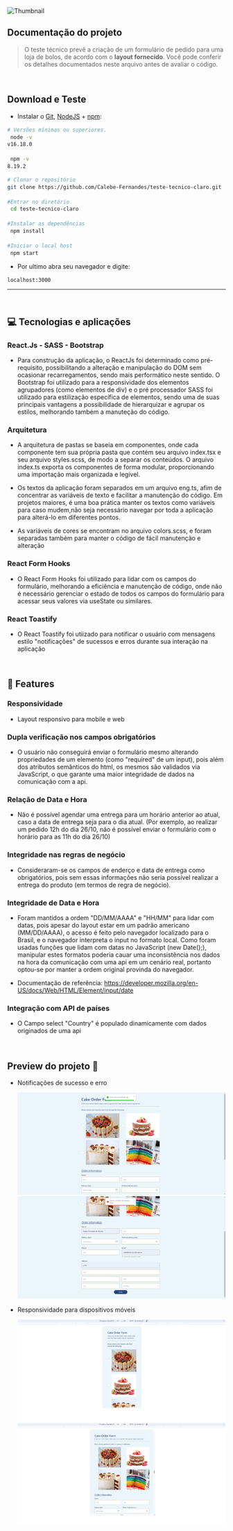 

<img src="https://4maos.com.br/wp-content/uploads/2022/06/dplnews_claro_mc100222.jpeg"  alt="Thumbnail">

## Documentação do projeto

> O teste técnico prevê a criação de um formulário de pedido para uma loja de bolos, de acordo com o <b>layout fornecido</b>. Você pode conferir os detalhes documentados neste arquivo antes de avaliar o código.

<br>

##  Download e Teste

-  Instalar o [Git](https://git-scm.com/), [NodeJS](https://nodejs.org/pt-br/download/) + [npm](https://www.npmjs.com/get-npm):

```bash
# Versões mínimas ou superiores.
 node -v
v16.18.0

 npm -v
8.19.2
```

```bash
# Clonar o repositório
git clone https://github.com/Calebe-Fernandes/teste-tecnico-claro.git

#Entrar no diretório
 cd teste-tecnico-claro

#Instalar as dependências
 npm install

#Iniciar o local host
 npm start
```

- Por ultimo abra seu navegador e digite:

```
localhost:3000
```

---

<br>

## 💻 Tecnologias e aplicações
<h3>React.Js - SASS - Bootstrap </h3>

* Para construção da aplicação, o ReactJs foi determinado como pré-requisito, possibilitando a alteração e manipulação do DOM sem ocasionar recarregamentos, sendo mais performático neste sentido. O Bootstrap foi utilizado para a responsividade dos elementos agrupadores (como elementos de div) e o pré processador SASS foi utilizado para estilização específica de elementos, sendo uma de suas principais vantagens a possibilidade de hierarquizar e agrupar os estilos, melhorando também a manuteção do código.

<h3>Arquitetura</h3>

* A arquitetura de pastas se baseia em componentes, onde cada componente tem sua própria pasta que contém seu arquivo index.tsx e seu arquivo styles.scss, de modo
a separar os conteúdos. O arquivo index.ts exporta os componentes de forma modular, proporcionando uma importação mais organizada e legível.

* Os textos da aplicação foram separados em um arquivo eng.ts, afim de concentrar as variáveis de texto e facilitar a manutenção do código. Em projetos maiores,
é uma boa prática manter os textos como variáveis para caso mudem,não seja necessário navegar por toda a aplicação para alterá-lo em diferentes pontos.

* As variáveis de cores se encontram no arquivo colors.scss, e foram separadas também para manter o código de fácil manutenção e alteração

<h3>React Form Hooks</h3>

* O React Form Hooks foi utilizado para lidar com os campos do formulário, melhorando a eficiência e manutenção de código, onde não é necessário gerenciar o estado
de todos os campos do formulário para acessar seus valores via useState ou similares.

<h3>React Toastify</h3>

* O React Toastify foi utiizado para notificar o usuário com mensagens estilo "notificações" de sucessos e erros durante sua interação na aplicação

<br>


## 🚀 Features

### Responsividade
* Layout responsivo para mobile e web

### Dupla verificação nos campos obrigatórios
* O usuário não conseguirá enviar o formulário mesmo alterando propriedades de um elemento (como "required" de um input), pois além dos atributos semânticos do html, os mesmos são validados via
JavaScript, o que garante uma maior integridade de dados na comunicação com a api.

### Relação de Data e Hora 
* Não é possível agendar uma entrega para um horário anterior ao atual, caso a data de entrega seja para o dia atual.
(Por exemplo, ao realizar um pedido 12h do dia 26/10, não é possível enviar o formulário com o horário para as 11h do dia 26/10)

###  Integridade nas regras de negócio
* Consideraram-se os campos de enderço e data de entrega como obrigatórios, pois sem essas informações não seria possível realizar a entrega do produto (em termos de regra de negócio).

### Integridade de Data e Hora
* Foram mantidos a ordem "DD/MM/AAAA" e "HH/MM" para lidar com datas, pois apesar do layout estar em um padrão americano (MM/DD/AAAA), o acesso é feito pelo navegador localizado para o Brasil,
e o navegador interpreta o input no formato local. Como foram usadas funções que lidam com datas no JavaScript (new Date();), manipular estes formatos poderia cauar uma inconsistência
nos dados na hora da comunicação com uma api em um cenário real, portanto optou-se por manter a ordem original provinda do navegador.

* Documentação de referência: https://developer.mozilla.org/en-US/docs/Web/HTML/Element/input/date


### Integração com API de países
* O Campo select "Country" é populado dinamicamente com dados originados de uma api

<br>

## Preview do projeto 👀

* Notificações de sucesso e erro

  <img src="https://github.com/Calebe-Fernandes/assets/blob/main/Captura%20de%20tela%202023-10-25%20120457.png?raw=true" alt="Thumbnail">
  <img src="https://github.com/Calebe-Fernandes/assets/blob/main/Captura%20de%20tela%202023-10-25%20120531.png?raw=true" alt="Thumbnail">

* Responsividade para dispositivos móveis

  <img src="https://github.com/Calebe-Fernandes/assets/blob/main/Captura%20de%20tela%202023-10-25%20120659.png?raw=true" alt="Thumbnail">
  <img src="https://github.com/Calebe-Fernandes/assets/blob/main/Captura%20de%20tela%202023-10-25%20120727.png?raw=true" alt="Thumbnail">
  
  


